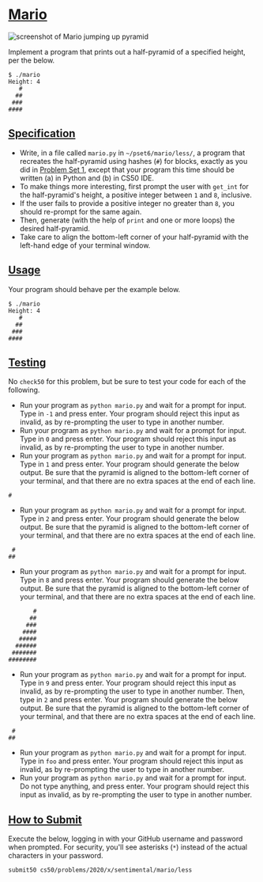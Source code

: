 [Mario](https://cs50.harvard.edu/x/2020/psets/6/mario/less/#mario)
==================================================================

![screenshot of Mario jumping up pyramid](https://cs50.harvard.edu/x/2020/psets/6/mario/less/pyramid.png)

Implement a program that prints out a half-pyramid of a specified height, per the below.

```
$ ./mario
Height: 4
   #
  ##
 ###
####

```

[Specification](https://cs50.harvard.edu/x/2020/psets/6/mario/less/#specification)
----------------------------------------------------------------------------------

-   Write, in a file called `mario.py` in `~/pset6/mario/less/`, a program that recreates the half-pyramid using hashes (`#`) for blocks, exactly as you did in [Problem Set 1](https://cs50.harvard.edu/x/2020/psets/1/), except that your program this time should be written (a) in Python and (b) in CS50 IDE.
-   To make things more interesting, first prompt the user with `get_int` for the half-pyramid's height, a positive integer between `1` and `8`, inclusive.
-   If the user fails to provide a positive integer no greater than `8`, you should re-prompt for the same again.
-   Then, generate (with the help of `print` and one or more loops) the desired half-pyramid.
-   Take care to align the bottom-left corner of your half-pyramid with the left-hand edge of your terminal window.

[Usage](https://cs50.harvard.edu/x/2020/psets/6/mario/less/#usage)
------------------------------------------------------------------

Your program should behave per the example below.

```
$ ./mario
Height: 4
   #
  ##
 ###
####

```

[Testing](https://cs50.harvard.edu/x/2020/psets/6/mario/less/#testing)
----------------------------------------------------------------------

No `check50` for this problem, but be sure to test your code for each of the following.

-   Run your program as `python mario.py` and wait for a prompt for input. Type in `-1` and press enter. Your program should reject this input as invalid, as by re-prompting the user to type in another number.
-   Run your program as `python mario.py` and wait for a prompt for input. Type in `0` and press enter. Your program should reject this input as invalid, as by re-prompting the user to type in another number.
-   Run your program as `python mario.py` and wait for a prompt for input. Type in `1` and press enter. Your program should generate the below output. Be sure that the pyramid is aligned to the bottom-left corner of your terminal, and that there are no extra spaces at the end of each line.

```
#

```

-   Run your program as `python mario.py` and wait for a prompt for input. Type in `2` and press enter. Your program should generate the below output. Be sure that the pyramid is aligned to the bottom-left corner of your terminal, and that there are no extra spaces at the end of each line.

```
 #
##

```

-   Run your program as `python mario.py` and wait for a prompt for input. Type in `8` and press enter. Your program should generate the below output. Be sure that the pyramid is aligned to the bottom-left corner of your terminal, and that there are no extra spaces at the end of each line.

```
       #
      ##
     ###
    ####
   #####
  ######
 #######
########

```

-   Run your program as `python mario.py` and wait for a prompt for input. Type in `9` and press enter. Your program should reject this input as invalid, as by re-prompting the user to type in another number. Then, type in `2` and press enter. Your program should generate the below output. Be sure that the pyramid is aligned to the bottom-left corner of your terminal, and that there are no extra spaces at the end of each line.

```
 #
##

```

-   Run your program as `python mario.py` and wait for a prompt for input. Type in `foo` and press enter. Your program should reject this input as invalid, as by re-prompting the user to type in another number.
-   Run your program as `python mario.py` and wait for a prompt for input. Do not type anything, and press enter. Your program should reject this input as invalid, as by re-prompting the user to type in another number.

[How to Submit](https://cs50.harvard.edu/x/2020/psets/6/mario/less/#how-to-submit)
----------------------------------------------------------------------------------

Execute the below, logging in with your GitHub username and password when prompted. For security, you'll see asterisks (`*`) instead of the actual characters in your password.

```
submit50 cs50/problems/2020/x/sentimental/mario/less
```